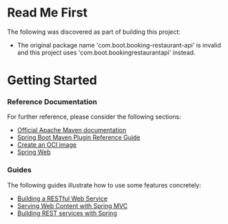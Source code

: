 # Read Me First
The following was discovered as part of building this project:

* The original package name 'com.boot.booking-restaurant-api' is invalid and this project uses 'com.boot.bookingrestaurantapi' instead.

# Getting Started

### Reference Documentation
For further reference, please consider the following sections:

* [Official Apache Maven documentation](https://maven.apache.org/guides/index.html)
* [Spring Boot Maven Plugin Reference Guide](https://docs.spring.io/spring-boot/docs/3.0.5-SNAPSHOT/maven-plugin/reference/html/)
* [Create an OCI image](https://docs.spring.io/spring-boot/docs/3.0.5-SNAPSHOT/maven-plugin/reference/html/#build-image)
* [Spring Web](https://docs.spring.io/spring-boot/docs/3.0.5-SNAPSHOT/reference/htmlsingle/#web)

### Guides
The following guides illustrate how to use some features concretely:

* [Building a RESTful Web Service](https://spring.io/guides/gs/rest-service/)
* [Serving Web Content with Spring MVC](https://spring.io/guides/gs/serving-web-content/)
* [Building REST services with Spring](https://spring.io/guides/tutorials/rest/)

